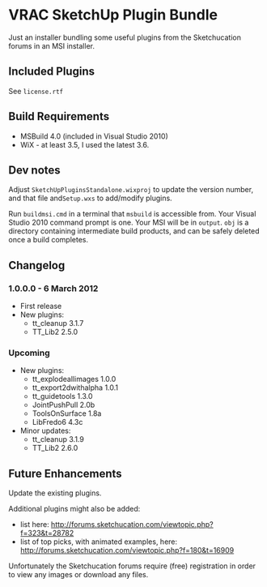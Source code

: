 # VRAC SketchUp Plugin Bundle

Just an installer bundling some useful plugins from the Sketchucation forums in an MSI installer.

## Included Plugins

See `license.rtf`

## Build Requirements

- MSBuild 4.0 (included in Visual Studio 2010)
- WiX - at least 3.5, I used the latest 3.6.

## Dev notes

Adjust `SketchUpPluginsStandalone.wixproj` to update the version number, and that file and`Setup.wxs` to add/modify plugins.

Run `buildmsi.cmd` in a terminal that `msbuild` is accessible from. Your Visual Studio 2010 command prompt is one. Your MSI will be in `output`. `obj` is a directory containing intermediate build products, and can be safely deleted once a build completes.

## Changelog

### 1.0.0.0 - 6 March 2012

- First release
- New plugins:
	- tt_cleanup 3.1.7
	- TT_Lib2 2.5.0

### Upcoming

- New plugins:
	- tt_explodeallimages 1.0.0
	- tt_export2dwithalpha 1.0.1
	- tt_guidetools 1.3.0
	- JointPushPull 2.0b
	- ToolsOnSurface 1.8a
	- LibFredo6 4.3c
- Minor updates:
	- tt_cleanup 3.1.9
	- TT_Lib2 2.6.0

## Future Enhancements

Update the existing plugins.

Additional plugins might also be added:

- list here: <http://forums.sketchucation.com/viewtopic.php?f=323&t=28782>
- list of top picks, with animated examples, here: <http://forums.sketchucation.com/viewtopic.php?f=180&t=16909>

Unfortunately the Sketchucation forums require (free) registration in order to view any images or download any files.
